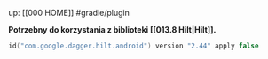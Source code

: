 up: [[000 HOME]]
#gradle/plugin

**Potrzebny do korzystania z biblioteki [[013.8 Hilt|Hilt]].**

```kotlin
id("com.google.dagger.hilt.android") version "2.44" apply false
```